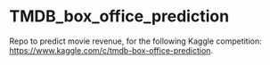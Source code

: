 # TMDB_box_office_prediction

Repo to predict movie revenue, for the following Kaggle competition: https://www.kaggle.com/c/tmdb-box-office-prediction.
